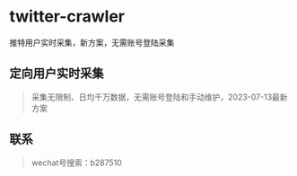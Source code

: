 # twitter-crawler
推特用户实时采集，新方案，无需账号登陆采集

## 定向用户实时采集
> 采集无限制、日均千万数据，无需账号登陆和手动维护，2023-07-13最新方案

## 联系
> wechat号搜索：b287510
